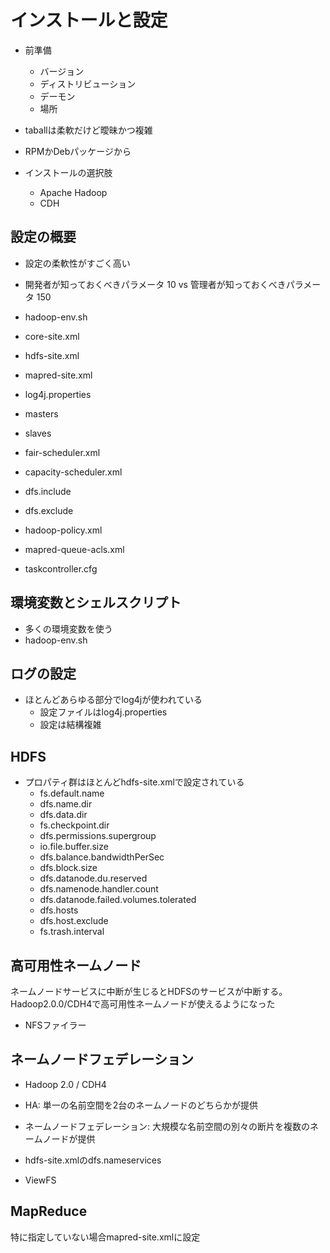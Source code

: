 # インストールと設定

- 前準備
    - バージョン
    - ディストリビューション
    - デーモン
    - 場所
- taballは柔軟だけど曖昧かつ複雑
- RPMかDebパッケージから

- インストールの選択肢
    - Apache Hadoop
    - CDH

## 設定の概要

- 設定の柔軟性がすごく高い
- 開発者が知っておくべきパラメータ 10 vs 管理者が知っておくべきパラメータ 150

- hadoop-env.sh
- core-site.xml
- hdfs-site.xml
- mapred-site.xml
- log4j.properties
- masters
- slaves
- fair-scheduler.xml
- capacity-scheduler.xml
- dfs.include
- dfs.exclude
- hadoop-policy.xml
- mapred-queue-acls.xml
- taskcontroller.cfg

## 環境変数とシェルスクリプト

- 多くの環境変数を使う
- hadoop-env.sh

## ログの設定

- ほとんどあらゆる部分でlog4jが使われている
    - 設定ファイルはlog4j.properties
    - 設定は結構複雑

## HDFS

- プロパティ群はほとんどhdfs-site.xmlで設定されている
    - fs.default.name
    - dfs.name.dir
    - dfs.data.dir
    - fs.checkpoint.dir
    - dfs.permissions.supergroup
    - io.file.buffer.size
    - dfs.balance.bandwidthPerSec
    - dfs.block.size
    - dfs.datanode.du.reserved
    - dfs.namenode.handler.count
    - dfs.datanode.failed.volumes.tolerated
    - dfs.hosts
    - dfs.host.exclude
    - fs.trash.interval

## 高可用性ネームノード

ネームノードサービスに中断が生じるとHDFSのサービスが中断する。Hadoop2.0.0/CDH4で高可用性ネームノードが使えるようになった

- NFSファイラー

## ネームノードフェデレーション

- Hadoop 2.0 / CDH4

- HA: 単一の名前空間を2台のネームノードのどちらかが提供
- ネームノードフェデレーション: 大規模な名前空間の別々の断片を複数のネームノードが提供

- hdfs-site.xmlのdfs.nameservices
- ViewFS

## MapReduce

特に指定していない場合mapred-site.xmlに設定
